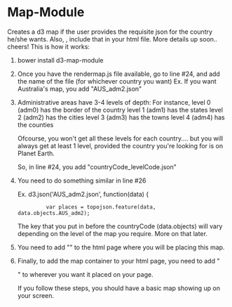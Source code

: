 # Map-Module
Creates a d3 map if the user provides the requisite json for the country he/she wants. 
Also, <script src="http://d3js.org/queue.v1.min.js"></script> , include that in your html file.
More details up soon.. cheers!
This is how it works:
1) bower install d3-map-module
2) Once you have the rendermap.js file available, go to line #24, and add the name of the file (for whichever country you want)
   Ex. If you want Australia's map, you add "AUS_adm2.json"
3) Administrative areas have 3-4 levels of depth:
    For instance, level 0 (adm0) has the border of the country
    level 1 (adm1) has the states
    level 2 (adm2) has the cities
    level 3 (adm3) has the towns
    level 4 (adm4) has the counties

    Ofcourse, you won't get all these levels for each country.... but you will always get at least 1 level, provided the country you're looking for is on Planet Earth.

    So, in line #24, you add "countryCode_levelCode.json"
4) You need to do something similar in line #26

    Ex. d3.json('AUS_adm2.json', function(data) {

                var places = topojson.feature(data, data.objects.AUS_adm2);

    The key that you put in before the countryCode (data.objects) will vary depending on the level of the map you require. More on that later.
5) You need to add "<script src="http://d3js.org/queue.v1.min.js"></script>" to the html page where you will be placing this map.
6) Finally, to add the map container to your html page, you need to add "<div id="map"></div>" to wherever you want it placed on your page.

    If you follow these steps, you should have a basic map showing up on your screen.

